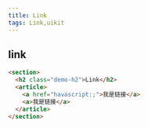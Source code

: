 ```yaml
---
title: Link
tags: Link,uikit
---
```



## link

``` html
<section>
  <h2 class="demo-h2">Link</h2>
  <article>
    <a href="havascript:;">我是链接</a>
    <a>我是链接</a>
  </article>
</section>
```
